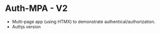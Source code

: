 # Auth-MPA - V2

- Multi-page app (using HTMX) to demonstrate authentical/authorization.
- Authjs version
